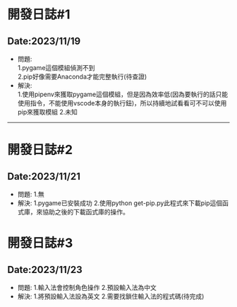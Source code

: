 # 開發日誌#1
## Date:2023/11/19
+ 問題:  
  1.pygame這個模組偵測不到  
  2.pip好像需要Anaconda才能完整執行(待查證)
+ 解決:  
  1.使用pipenv來獲取pygame這個模組，但是因為效率低(因為要執行的話只能使用指令，不能使用vscode本身的執行鈕)，所以持續地試看看可不可以使用pip來獲取模組
  2.未知
----------
# 開發日誌#2
## Date:2023/11/21
+ 問題:
  1.無
+ 解決:
  1.pygame已安裝成功
  2.使用python get-pip.py此程式來下載pip這個函式庫，來協助之後的下載函式庫的操作。
# 開發日誌#3
## Date:2023/11/23
+ 問題:
  1.輸入法會控制角色操作
  2.預設輸入法為中文
+ 解決:
  1.將預設輸入法設為英文
  2.需要找鎖住輸入法的程式碼(待完成)
  
